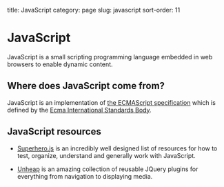 title: JavaScript
category: page
slug: javascript
sort-order: 11


# JavaScript
JavaScript is a small scripting programming language embedded in web browsers 
to enable dynamic content. 


## Where does JavaScript come from?
JavaScript is an implementation of 
[the ECMAScript specification](https://developer.mozilla.org/en-US/docs/Web/JavaScript/Guide/JavaScript_Overview) 
which is defined by the 
[Ecma International Standards Body](http://www.ecma-international.org/default.htm).


## JavaScript resources
* [Superhero.js](http://superherojs.com/) is an incredibly well designed list
  of resources for how to test, organize, understand and generally work with
  JavaScript.

* [Unheap](http://www.unheap.com/) is an amazing collection of reusable JQuery 
  plugins for everything from navigation to displaying media.
  
